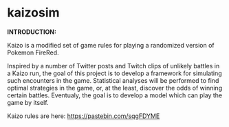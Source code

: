 # kaizosim

**INTRODUCTION:**

Kaizo is a modified set of game rules for playing a randomized version of Pokemon FireRed.

Inspired by a number of Twitter posts and Twitch clips of unlikely battles in a Kaizo run, the goal of this project is to develop a framework for simulating such encounters in the game. Statistical analyses will be performed to find optimal strategies in the game, or, at the least, discover the odds of winning certain battles. Eventualy, the goal is to develop a model which can play the game by itself.

Kaizo rules are here: https://pastebin.com/sqgFDYME

